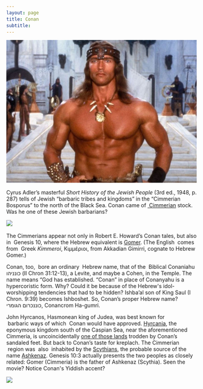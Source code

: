 ```yaml
---
layout: page
title: Conan
subtitle:
---
```

![](/img/conan.jpg) 

Cyrus Adler’s masterful _Short History of the Jewish People_ (3rd ed., 1948, p. 287) tells of Jewish “barbaric tribes and kingdoms” in the “Cimmerian Bosporus” to the north of the Black Sea. Conan came of [ Cimmerian](https://en.wikipedia.org/wiki/Cimmeria_(Conan)) stock. Was he one of these Jewish barbarians? 



![](https://upload.wikimedia.org/wikipedia/en/thumb/5/5c/Maphyboria.jpg/525px-Maphyboria.jpg)

The Cimmerians appear not only in Robert E. Howard’s Conan tales, but also in  Genesis 10, where the Hebrew equivalent is [Gomer](http://en.wikipedia.org/wiki/Gomer). (The English  comes from  Greek _Kimmeroi_, Κιμμέριοι, from Akkadian Gimirri, cognate to Hebrew Gomer.)

Conan, too,  bore an ordinary  Hebrew name, that of the  Biblical Conaniahu כונניהו (II Chron 31:12-13), a Levite, and maybe a Cohen, in the Temple. The name means “God has established. “Conan” in place of Conanyahu is a hypercoristic form. Why? Could it be because of the Hebrew's idol-worshipping tendencies that had to be hidden? Ishba’al son of King Saul (I Chron. 9:39) becomes Ishboshet. So, Conan’s proper Hebrew name?   כוננכרום הגומרי, Conancrom Ha-gumri.

 John Hyrcanos, Hasmonean king of Judea, was best known for  barbaric ways of which  Conan would have approved. [Hyrcania](http://en.wikipedia.org/wiki/Hyrcania), the eponymous kingdom south of the Caspian Sea, near the aforementioned Cimmeria, is uncoincidentally [one of those lands](http://hyboria.xoth.net/gazetteer/hyrkania.htm) trodden by Conan’s sandaled feet. But back to Conan’s taste for kreplach. The Cimmerian  region was  also  inhabited by the [Scythians](http://en.wikipedia.org/wiki/Scythians), the probable source of the name [Ashkenaz](http://en.wikipedia.org/wiki/Ashkenaz). Genesis 10:3 actually presents the two peoples as closely related: Gomer (Cimmeria) is the father of Ashkenaz (Scythia).  Seen the movie? Notice Conan's Yiddish accent?



![](https://upload.wikimedia.org/wikipedia/en/7/7e/Conan9.png)

